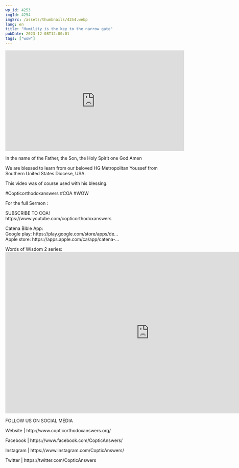```yaml
---
wp_id: 4253
imgId: 4254
imgSrc: /assets/thumbnails/4254.webp
lang: en
title: "Humility is the key to the narrow gate"
pubDate: 2023-12-08T12:00:01
tags: ["wow"]
---
```


<!-- page: 6 -->

<p><iframe loading="lazy" title="YouTube video player" src="https://www.youtube.com/embed/3S9kdkaPt4w?si=6iY5YZafeWzFlh9c" width="560" height="315" frameborder="0" allowfullscreen="allowfullscreen"></iframe></p>
<p>In the name of the Father, the Son, the Holy Spirit one God Amen</p>
<p>We are blessed to learn from our beloved HG Metropolitan Youssef from Southern United States Diocese, USA.</p>
<p>This video was of course used with his blessing.</p>
<p>#Copticorthodoxanswers #COA #WOW</p>
<p>For the full Sermon :</p>
<p>SUBSCRIBE TO COA!<br />
https://www.youtube.com/copticorthodoxanswers</p>
<p>Catena Bible App:<br />
Google play: https://play.google.com/store/apps/de&#8230;​<br />
Apple store: https://apps.apple.com/ca/app/catena-​&#8230;</p>
<p>Words of Wisdom 2 series:<br />
<iframe loading="lazy" title="Be my instructor, O Lord Meditation on Tuesday of Holy Pascha." width="900" height="506" src="https://www.youtube.com/embed/YrcJkpmGbec?list=PLA20bNyz8F1DWwPAaKKwnEtNmB4URhPL4" frameborder="0" allow="accelerometer; autoplay; clipboard-write; encrypted-media; gyroscope; picture-in-picture; web-share" allowfullscreen></iframe></p>
<p>FOLLOW US ON SOCIAL MEDIA</p>
<p>Website | http://www.copticorthodoxanswers.org/</p>
<p>Facebook | https://www.facebook.com/CopticAnswers/</p>
<p>Instagram | https://www.instagram.com/CopticAnswers/</p>
<p>Twitter | https://twitter.com/CopticAnswers</p>
